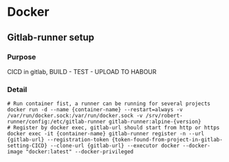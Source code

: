 # Docker
## Gitlab-runner setup
### Purpose
CICD in gitlab, BUILD - TEST - UPLOAD TO HABOUR
### Detail
```
# Run container fist, a runner can be running for several projects
docker run -d --name {container-name} --restart=always -v /var/run/docker.sock:/var/run/docker.sock -v /srv/robert-runner/config:/etc/gitlab-runner gitlab-runner:alpine-{version}
# Register by docker exec, gitlab-url should start from http or https
docker exec -it {container-name} gitlab-runner register -n --url {gitlab-url} --registration-token {token-found-from-project-in-gitlab-setting-CICD} --clone-url {gitlab-url} --executor docker --docker-image "docker:latest" --docker-privileged
```